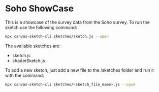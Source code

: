 # Soho ShowCase

This is a showcase of the survey data from the Soho survey.
To run the sketch use the following command:

```bash
npx canvas-sketch-cli sketches/sketch.js --open
```

The available sketches are:
- sketch.js
- shaderSketch.js

To add a new sketch, just add a new file to the /sketches folder and run it with the command:
```bash
npx canvas-sketch-cli sketches/<sketch_file_name>.js --open
```

